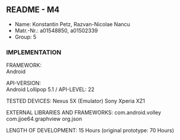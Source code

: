 ## README - M4

* Name: 	Konstantin Petz, Razvan-Nicolae Nancu
* Matr.-Nr.:	a01548850, a01502339
* Group:	5


### IMPLEMENTATION

FRAMEWORK:	
Android

API-VERSION:	
Android Lollipop 5.1 / API-LEVEL: 22

TESTED DEVICES:
Nexus 5X (Emulator)
Sony Xperia XZ1

EXTERNAL LIBRARIES AND FRAMEWORKS:
com.android.volley
com.jjoe64.graphview
org.json

LENGTH OF DEVELOPMENT:
15 Hours
(original prototype: 70 Hours)

